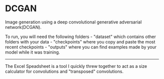 # DCGAN
Image generation using a deep convolutional generative adversarial network(DCGAN).

To run, you will need the following folders
      - "dataset" which contains other folders with your data
      - "checkpoints" where you copy and paste the most recent checkpoints
      - "outputs" where you can find examples made by your model while it was training.

---------------------------------------------------------------------------------------------------------------------------------------------------------------------------------------------------------------------------

The Excel Speadsheet is a tool I quickly threw together to act as a size calculator for convolutions and "transposed" convolutions.
